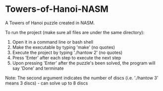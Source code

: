 Towers-of-Hanoi-NASM
====================

A Towers of Hanoi puzzle created in NASM.

To run the project (make sure all files are under the same directory): 
1. Open it in a command line or bash shell
2. Make the executable by typing 'make' (no quotes)
3. Execute the project by typing './hantow 2' (no quotes)
4. Press 'Enter' after each step to execute the next step
5. Upon pressing 'Enter' after the puzzle's been solved, the program will say 'Done' and terminate

Note: The second argument indicates the number of discs (i.e. './hantow 3' means 3 discs) - can solve up to 8 discs
